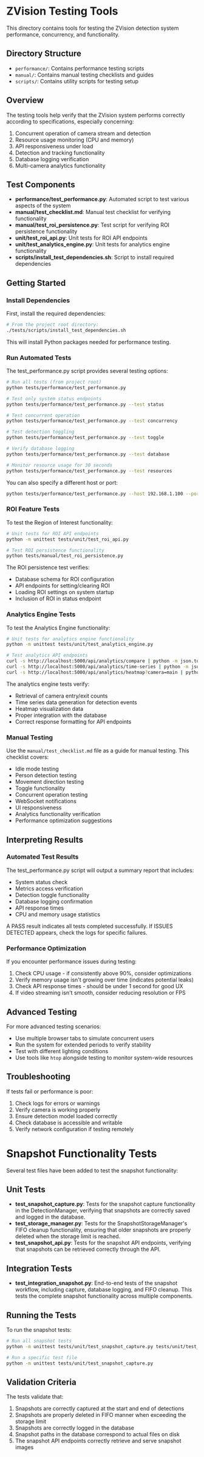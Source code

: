 # ZVision Testing Tools

This directory contains tools for testing the ZVision detection system performance, concurrency, and functionality.

## Directory Structure

- `performance/`: Contains performance testing scripts
- `manual/`: Contains manual testing checklists and guides
- `scripts/`: Contains utility scripts for testing setup

## Overview

The testing tools help verify that the ZVision system performs correctly according to specifications, especially concerning:

1. Concurrent operation of camera stream and detection
2. Resource usage monitoring (CPU and memory)
3. API responsiveness under load
4. Detection and tracking functionality
5. Database logging verification
6. Multi-camera analytics functionality

## Test Components

- **performance/test_performance.py**: Automated script to test various aspects of the system
- **manual/test_checklist.md**: Manual test checklist for verifying functionality
- **manual/test_roi_persistence.py**: Test script for verifying ROI persistence functionality
- **unit/test_roi_api.py**: Unit tests for ROI API endpoints
- **unit/test_analytics_engine.py**: Unit tests for analytics engine functionality
- **scripts/install_test_dependencies.sh**: Script to install required dependencies

## Getting Started

### Install Dependencies

First, install the required dependencies:

```bash
# From the project root directory:
./tests/scripts/install_test_dependencies.sh
```

This will install Python packages needed for performance testing.

### Run Automated Tests

The test_performance.py script provides several testing options:

```bash
# Run all tests (from project root)
python tests/performance/test_performance.py

# Test only system status endpoints
python tests/performance/test_performance.py --test status

# Test concurrent operation
python tests/performance/test_performance.py --test concurrency

# Test detection toggling
python tests/performance/test_performance.py --test toggle

# Verify database logging
python tests/performance/test_performance.py --test database

# Monitor resource usage for 30 seconds
python tests/performance/test_performance.py --test resources
```

You can also specify a different host or port:

```bash
python tests/performance/test_performance.py --host 192.168.1.100 --port 5000
```

### ROI Feature Tests

To test the Region of Interest functionality:

```bash
# Unit tests for ROI API endpoints
python -m unittest tests/unit/test_roi_api.py

# Test ROI persistence functionality
python tests/manual/test_roi_persistence.py
```

The ROI persistence test verifies:
- Database schema for ROI configuration
- API endpoints for setting/clearing ROI
- Loading ROI settings on system startup
- Inclusion of ROI in status endpoint

### Analytics Engine Tests

To test the Analytics Engine functionality:

```bash
# Unit tests for analytics engine functionality
python -m unittest tests/unit/test_analytics_engine.py

# Test analytics API endpoints
curl -s http://localhost:5000/api/analytics/compare | python -m json.tool
curl -s http://localhost:5000/api/analytics/time-series | python -m json.tool
curl -s http://localhost:5000/api/analytics/heatmap?camera=main | python -m json.tool
```

The analytics engine tests verify:
- Retrieval of camera entry/exit counts
- Time series data generation for detection events
- Heatmap visualization data
- Proper integration with the database
- Correct response formatting for API endpoints

### Manual Testing

Use the `manual/test_checklist.md` file as a guide for manual testing. This checklist covers:

- Idle mode testing
- Person detection testing
- Movement direction testing
- Toggle functionality
- Concurrent operation testing
- WebSocket notifications
- UI responsiveness
- Analytics functionality verification
- Performance optimization suggestions

## Interpreting Results

### Automated Test Results

The test_performance.py script will output a summary report that includes:

- System status check
- Metrics access verification
- Detection toggle functionality
- Database logging confirmation
- API response times
- CPU and memory usage statistics

A PASS result indicates all tests completed successfully. If ISSUES DETECTED appears, check the logs for specific failures.

### Performance Optimization

If you encounter performance issues during testing:

1. Check CPU usage - if consistently above 90%, consider optimizations
2. Verify memory usage isn't growing over time (indicates potential leaks)
3. Check API response times - should be under 1 second for good UX
4. If video streaming isn't smooth, consider reducing resolution or FPS

## Advanced Testing

For more advanced testing scenarios:

- Use multiple browser tabs to simulate concurrent users
- Run the system for extended periods to verify stability
- Test with different lighting conditions
- Use tools like `htop` alongside testing to monitor system-wide resources

## Troubleshooting

If tests fail or performance is poor:

1. Check logs for errors or warnings
2. Verify camera is working properly
3. Ensure detection model loaded correctly
4. Check database is accessible and writable
5. Verify network configuration if testing remotely

# Snapshot Functionality Tests

Several test files have been added to test the snapshot functionality:

## Unit Tests

- **test_snapshot_capture.py**: Tests for the snapshot capture functionality in the DetectionManager, verifying that snapshots are correctly saved and logged in the database.
- **test_storage_manager.py**: Tests for the SnapshotStorageManager's FIFO cleanup functionality, ensuring that older snapshots are properly deleted when the storage limit is reached.
- **test_snapshot_api.py**: Tests for the snapshot API endpoints, verifying that snapshots can be retrieved correctly through the API.

## Integration Tests

- **test_integration_snapshot.py**: End-to-end tests of the snapshot workflow, including capture, database logging, and FIFO cleanup. This tests the complete snapshot functionality across multiple components.

## Running the Tests

To run the snapshot tests:

```bash
# Run all snapshot tests
python -m unittest tests/unit/test_snapshot_capture.py tests/unit/test_storage_manager.py tests/unit/test_snapshot_api.py tests/unit/test_integration_snapshot.py

# Run a specific test file
python -m unittest tests/unit/test_snapshot_capture.py
```

## Validation Criteria

The tests validate that:

1. Snapshots are correctly captured at the start and end of detections
2. Snapshots are properly deleted in FIFO manner when exceeding the storage limit
3. Snapshots are correctly logged in the database
4. Snapshot paths in the database correspond to actual files on disk
5. The snapshot API endpoints correctly retrieve and serve snapshot images 